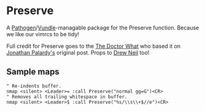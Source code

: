 # Preserve

A [Pathogen][]/[Vundle][]-managable package for the Preserve function. Because
we like our vimrcs to be tidy!

Full credit for Preserve goes to the [The Doctor What][docwhat] who based it
on [Jonathan Palardy's][provenance] original post. Props to [Drew Neil][] too!

## Sample maps

    " Re-indents buffer.
    nmap <silent> <Leader>= :call Preserve("normal gg=G")<CR>
    " Removes all trailing whitespace in buffer.
    nmap <silent> <Leader>$ :call Preserve("%s/\\s\\+$//e")<CR>

[Pathogen]: https://github.com/tpope/vim-pathogen
[Vundle]: https://github.com/gmarik/vundle
[docwhat]: https://docwhat.org/vim-preserve-your-cursor-and-window-state/
[provenance]: http://technotales.wordpress.com/2010/03/31/preserve-a-vim-function-that-keeps-your-state/
[Drew Neil]: http://vimcasts.org/episodes/tidying-whitespace/

